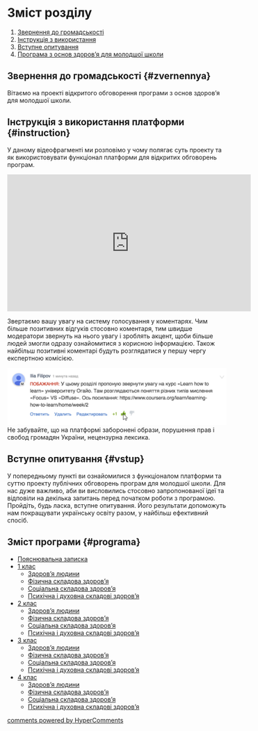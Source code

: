 <div id="hypercomments_widget" class="js-hypercomments-widget invisible"></div>

# Зміст розділу
1. [Звернення до громадськості](#zvernennya)
2. [Інструкція з використання](#instruction)
3. [Вступне опитування](#vstup)
4. [Програма з основ здоров’я для молодшої школи](#programa)

Звернення до громадськості {#zvernennya}
--

Вітаємо на проекті відкритого обговорення програми з основ здоров’я для молодшої школи.


Інструкція з використання платформи {#instruction}
--
У даному відеофрагменті ми розповімо у чому полягає суть проекту та як використовувати функціонал платформи для відкритих обговорень програм.

<div class="fluidMedia">
<iframe align="center" width="560" height="315" src="https://www.youtube.com/embed/V_Cii41-v-w" frameborder="0" allowfullscreen></iframe>
</div>
<div class="space">
</div>

Звертаємо вашу увагу на систему голосування у коментарях. Чим більше позитивних відгуків стосовно коментаря, тим швидше модератори звернуть на нього увагу і зроблять акцент, щоби більше людей змогли одразу ознайомитися з корисною інформацією. Також найбільш позитивні коментарі будуть розглядатися у першу чергу експертною комісією.

![Коментування](1.jpg)
Не забувайте, що на платформі заборонені образи, порушення прав і свобод громадян України, нецензурна лексика.

Вступне опитування {#vstup}
--
У попередньому пункті ви ознайомилися з функціоналом платформи та суттю проекту публічних обговорень програм для молодшої школи. Для нас дуже важливо, аби ви висловились стосовно запропонованої ідеї та відповіли на декілька запитань перед початком роботи з програмою. Пройдіть, будь ласка, вступне опитування. Його результати допоможуть нам покращувати українську освіту разом, у найбільш ефективний спосіб. 

Зміст програми {#programa}
--
* [Пояснювальна записка](poyasnuvalna_zapyska.md)
* [1 клас](1/1_klas.md)
   * [Здоров’я людини](1/zdorovya.md)
   * [Фізична складова здоров’я](1/fiz_skladova.md)
   * [Соціальна складова здоров’я](1/soc_skladova.md)
   * [Психічна і духовна складові здоров’я](1/psyh_skladova.md)
* [2 клас](2/2_klas.md)
   * [Здоров’я людини](2/zdorovya.md)
   * [Фізична складова здоров’я](2/fiz_skladova.md)
   * [Соціальна складова здоров’я](2/soc_skladova.md)
   * [Психічна і духовна складові здоров’я](2/psyh_skladova.md)
* [3 клас](3/3_klas.md)
   * [Здоров’я людини](3/zdorovya.md)
   * [Фізична складова здоров’я](3/fiz_skladova.md)
   * [Соціальна складова здоров’я](3/soc_skladova.md)
   * [Психічна і духовна складові здоров’я](3/psyh_skladova.md)
* [4 клас](4/4_klas.md)
   * [Здоров’я людини](4/zdorovya.md)
   * [Фізична складова здоров’я](4/fiz_skladova.md)
   * [Соціальна складова здоров’я](4/soc_skladova.md)
   * [Психічна і духовна складові здоров’я](4/psyh_skladova.md)

<div class="js-hypercomments-container">
<a href="http://hypercomments.com" class="hc-link" title="comments widget">comments powered by HyperComments</a>
</div>